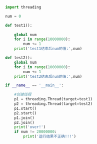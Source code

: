 
<BlogInfo id="830" title="18.线程之间共享全局变量存在的问题" author="白日梦想猿" pv=0 read_times=0 pre_cost_time=0分24秒 category="并发编程" tag_list="['并发编程']" create_time="2020.05.06 15:18:26" update_time="2020.05.06 15:40:14" />

```python
import threading

num = 0

def test1():
    
    global num
    for i in range(10000000):
        num += 1
    print('test1结束后num的值:',num)

def test2():
    global num
    for i in range(10000000):
        num += 1
    print('test2结束后num的值:',num)

if __name__ == '__main__':

    #创建线程
    p1 = threading.Thread(target=test1)
    p2 = threading.Thread(target=test2)
    p1.start()
    p2.start()
    p1.join()
    p2.join()
    print('over!')
    if num != 20000000:
        print('运行结果不正确!!!')
```
